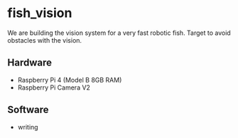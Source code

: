 # fish_vision

We are building the vision system for a very fast robotic fish. Target to avoid obstacles with the vision. 

## Hardware
- Raspberry Pi 4 (Model B 8GB RAM)
- Raspberry Pi Camera V2

## Software

- writing
